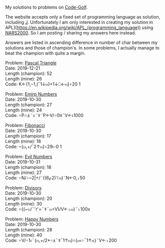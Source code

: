 My solutions to problems on [Code-Golf](https://code-golf.io).

The website accepts only a fixed set of programming language
as solution, including [J](https://www.jsoftware.com/). Unfortunately
I am only interested in creating my solution in 
APL](https://en.wikipedia.org/wiki/APL_(programming_language)) 
using [NARS2000](http://www.nars2000.org/). So I am posting / sharing
my answers here instead.  

Answers are listed in ascending difference in number of char between my
solutions and those of champion's. In some problems, I actually manage
to beat the champion with quite a margin.

Problem:            [Pascal Triangle](https://code-golf.io/pascals-triangle#python)<br />
Date:               2019-12-21<br />
Length (champion):  52<br />
Length (mine):      26<br />
Code:               K←{1,⍨1,(¯1↓⍵)+1↓⎕←⍵}⍣20 1<br />

Problem:            [Emirp Numbers](https://code-golf.io/emirp-numbers)<br />
Date:               2019-10-30<br />
Length (champion):  27<br />
Length (mine):      24<br />
Code:               ⍪P∩⍎¨⌽¨⍕¨P←V/⍨0π¨V←⍳1000<br />

Problem:            [Fibonacci](https://code-golf.io/fibonacci)<br />
Date:               2019-10-30<br />
Length (champion):  17<br />
Length (mine):      18<br />
Code:               ⍪{⍵,+/¯2↑⍵}⍣29⊢0 1<br />

Problem:            [Evil Numbers](https://code-golf.io/evil-numbers)<br />
Date:               2019-10-31<br />
Length (champion):  18<br />
Length (mine):      27<br />
Code:               ⍪N/⍨~2|+/¨{(6⍴2)⊤⍵}¨N←0,⍳50<br />

Problem:            [Divisors](https://code-golf.io/divisors)<br />
Date:               2019-10-30<br />
Length (champion):  20<br />
Length (mine):      30<br />
Code:               ⍪{(~∨/¨'r'=¨⍕¨⍵÷V)/V←⍳⍵}¨⍳100x<br />

Problem:            [Happy Numbers](https://code-golf.io/happy-numbers)<br />
Date:               2019-10-30<br />
Length (champion):  28<br />
Length (mine):      40<br />
Code:               ⍪V/⍨1∊¨{⍵,+/2*⍨⍎¨⍕¯1↑⍵}⍣{⍵∊⍨¯1↑⍺}¨V←⍳200<br />
